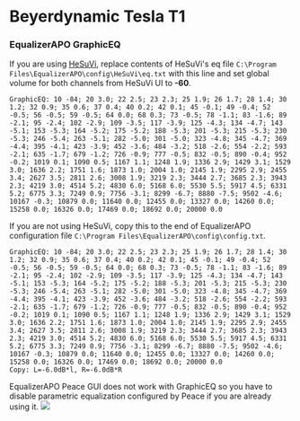# Beyerdynamic Tesla T1
### EqualizerAPO GraphicEQ
If you are using [HeSuVi](https://sourceforge.net/projects/hesuvi/), replace contents of HeSuVi's eq file `C:\Program Files\EqualizerAPO\config\HeSuVi\eq.txt` with this line and set global volume for both channels from HeSuVi UI to **-60**.
```
GraphicEQ: 10 -84; 20 3.0; 22 2.5; 23 2.3; 25 1.9; 26 1.7; 28 1.4; 30 1.2; 32 0.9; 35 0.6; 37 0.4; 40 0.2; 42 0.1; 45 -0.1; 49 -0.4; 52 -0.5; 56 -0.5; 59 -0.5; 64 0.0; 68 0.3; 73 -0.5; 78 -1.1; 83 -1.6; 89 -2.1; 95 -2.4; 102 -2.9; 109 -3.5; 117 -3.9; 125 -4.3; 134 -4.7; 143 -5.1; 153 -5.3; 164 -5.2; 175 -5.2; 188 -5.3; 201 -5.3; 215 -5.3; 230 -5.3; 246 -5.4; 263 -5.1; 282 -5.0; 301 -5.0; 323 -4.8; 345 -4.7; 369 -4.4; 395 -4.1; 423 -3.9; 452 -3.6; 484 -3.2; 518 -2.6; 554 -2.2; 593 -2.1; 635 -1.7; 679 -1.2; 726 -0.9; 777 -0.5; 832 -0.5; 890 -0.4; 952 -0.2; 1019 0.1; 1090 0.5; 1167 1.1; 1248 1.9; 1336 2.9; 1429 3.1; 1529 3.0; 1636 2.2; 1751 1.6; 1873 1.0; 2004 1.0; 2145 1.9; 2295 2.9; 2455 3.4; 2627 3.5; 2811 2.6; 3008 1.9; 3219 2.3; 3444 2.7; 3685 2.3; 3943 2.3; 4219 3.0; 4514 5.2; 4830 6.0; 5168 6.0; 5530 5.5; 5917 4.5; 6331 5.2; 6775 3.3; 7249 0.9; 7756 -3.1; 8299 -6.7; 8880 -7.5; 9502 -4.6; 10167 -0.3; 10879 0.0; 11640 0.0; 12455 0.0; 13327 0.0; 14260 0.0; 15258 0.0; 16326 0.0; 17469 0.0; 18692 0.0; 20000 0.0
```
If you are not using HeSuVi, copy this to the end of EqualizerAPO configuration file `C:\Program Files\EqualizerAPO\config\config.txt`.
```
GraphicEQ: 10 -84; 20 3.0; 22 2.5; 23 2.3; 25 1.9; 26 1.7; 28 1.4; 30 1.2; 32 0.9; 35 0.6; 37 0.4; 40 0.2; 42 0.1; 45 -0.1; 49 -0.4; 52 -0.5; 56 -0.5; 59 -0.5; 64 0.0; 68 0.3; 73 -0.5; 78 -1.1; 83 -1.6; 89 -2.1; 95 -2.4; 102 -2.9; 109 -3.5; 117 -3.9; 125 -4.3; 134 -4.7; 143 -5.1; 153 -5.3; 164 -5.2; 175 -5.2; 188 -5.3; 201 -5.3; 215 -5.3; 230 -5.3; 246 -5.4; 263 -5.1; 282 -5.0; 301 -5.0; 323 -4.8; 345 -4.7; 369 -4.4; 395 -4.1; 423 -3.9; 452 -3.6; 484 -3.2; 518 -2.6; 554 -2.2; 593 -2.1; 635 -1.7; 679 -1.2; 726 -0.9; 777 -0.5; 832 -0.5; 890 -0.4; 952 -0.2; 1019 0.1; 1090 0.5; 1167 1.1; 1248 1.9; 1336 2.9; 1429 3.1; 1529 3.0; 1636 2.2; 1751 1.6; 1873 1.0; 2004 1.0; 2145 1.9; 2295 2.9; 2455 3.4; 2627 3.5; 2811 2.6; 3008 1.9; 3219 2.3; 3444 2.7; 3685 2.3; 3943 2.3; 4219 3.0; 4514 5.2; 4830 6.0; 5168 6.0; 5530 5.5; 5917 4.5; 6331 5.2; 6775 3.3; 7249 0.9; 7756 -3.1; 8299 -6.7; 8880 -7.5; 9502 -4.6; 10167 -0.3; 10879 0.0; 11640 0.0; 12455 0.0; 13327 0.0; 14260 0.0; 15258 0.0; 16326 0.0; 17469 0.0; 18692 0.0; 20000 0.0
Copy: L=-6.0dB*l, R=-6.0dB*R
```
EqualizerAPO Peace GUI does not work with GraphicEQ so you have to disable parametric equalization configured by Peace if you are already using it.
![](https://raw.githubusercontent.com/jaakkopasanen/AutoEq/master/results/Headphone.com/headphoncecom/onear/Beyerdynamic%20Tesla%20T1/Beyerdynamic%20Tesla%20T1.png)
